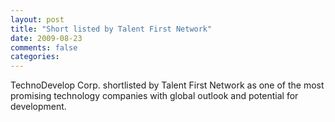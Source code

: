 ```yaml
---
layout: post
title: "Short listed by Talent First Network"
date: 2009-08-23
comments: false
categories: 
---
```

<p>TechnoDevelop Corp. shortlisted by Talent First Network as one of the most promising technology companies with global outlook and potential for development.</p>